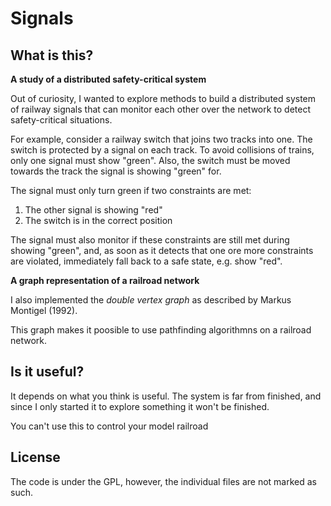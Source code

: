 Signals
=======

What is this?
--------------

**A study of a distributed safety-critical system**

Out of curiosity, I wanted to explore methods to build a distributed system of railway signals that can monitor each other over the network to detect safety-critical situations.

For example, consider a railway switch that joins two tracks into one. The switch is protected by a signal on each track. To avoid collisions of trains, only one signal must show "green". Also, the switch must be moved towards the track the signal is showing "green" for.

The signal must only turn green if two constraints are met:

1. The other signal is showing "red"
2. The switch is in the correct position

The signal must also monitor if these constraints are still met during showing "green", and, as soon as it detects that one ore more constraints are violated, immediately fall back to a safe state, e.g. show "red".

**A graph representation of a railroad network**

I also implemented the *double vertex graph* as described by Markus Montigel (1992).

This graph makes it poosible to use pathfinding algorithmns on a railroad network.

Is it useful?
-------------

It depends on what you think is useful. The system is far from finished, and since I only started it to explore something it won't be finished.

You can't use this to control your model railroad

License
-------

The code is under the GPL, however, the individual files are not marked as such. 